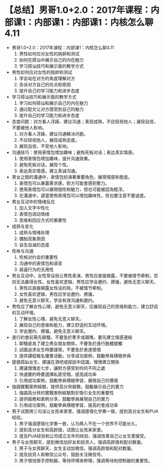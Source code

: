 # 【总结】男哥1.0+2.0：2017年课程：内部课1：内部课1：内部课1：内核怎么聊4.11

-   男哥1.0+2.0：2017年课程：内部课1：内核怎么聊4.11
    1.  男性如何应对女性的挑衅和测试
    2.  如何在搭讪中展示自己的内在魅力
    3.  学习搭讪技巧和展示面的教学方式
-   男性如何应对女性的挑衅和测试
    1.  学会站在对方的角度理解对方
    2.  告诉对方自己的优点和原因
    3.  提升自己的学习能力和进步态度
-   学习搭讪技巧和展示面的教学方式
    1.  学习如何搭讪和展示自己的内在魅力
    2.  通过配文让对方感受到自己的魅力
    3.  提升自己的学习能力和进步态度
-   态度问题：对方看人浮躁，建议沟通；表现成熟，不应轻视他人；展现自信，不要被他人影响。
    1.  对方看人浮躁，建议沟通解决问题。
    2.  不应轻视他人，展现成熟态度。
    3.  展现自信，不受他人影响。
-   沟通技巧：使用表情包增加趣味；避免死板对话；表达真实情感。
    1.  使用表情包增加趣味，提升沟通效果。
    2.  避免死板对话，展现个性。
    3.  表达真实情感，建立真诚沟通。
-   男女之間的溝通中，表情包扮演著重要角色，展現情感和態度。
    1.  表情包可以暴露需求感，對方可能會感到壓力。
    2.  使用表情包可以展現個性和魅力，但也可能被認為輕浮。
    3.  在溝通中，適當使用表情包可以增加趣味性，但也要注意不要過度。
-   男女互动中的情绪反应
    1.  加入文字中性化
    2.  表情包调动情绪
    3.  思维和回应方式的重要性
-   成熟与变化
    1.  成熟与情绪处理
    2.  備胎现象原因
    3.  自生自滅的态度
-   性格与沟通
    1.  性格对约会的重要性
    2.  沟通中的表情包和语音
    3.  装逼行为的无用性
-   男女互动中，女性常设局让男性表演，男性应直接揭露，不要被情节牵制，否则无法赢得女性。女性喜欢逻辑，男性应学会邀约、撩骚，避免无意义聊天。
    1.  男性应直接揭露女性设的局，不被情节牵制。
    2.  女性喜欢逻辑，男性应学会邀约、撩骚。
    3.  避免无意义聊天，学会有效沟通和邀约。
-   男性应了解女性心理，避免无意义聊天，应展现自己的思维和能力，建立舒适的互动环境。
    1.  了解女性心理，避免无意义聊天。
    2.  展现自己的思维和能力，建立舒适的互动环境。
    3.  学会邀约、撩骚，避免无意义聊天。
-   進行約會前需先聊騷，不要急於牽手或親嘴，要先建立情感連結
    1.  聊騷是為了建立男女朋友關係，不要急於進行肢體接觸
    2.  試圖追求女生時要謹慎，不要急於表達感情
    3.  提供課程報名優惠活動，分享成功案例，鼓勵學員積極參與
-   提倡搭訕女生，建議在酒吧或探談中認識，慢慢建立關係
    1.  建議慢慢走七步，讓對方感受到你的不同之處
    2.  快速要約時要選擇私密空間，提高成功率
    3.  引用成功案例，鼓勵學員積極學習，展現自己的價值
-   強調實戰案例經驗，提供高分貝服務，鼓勵展示自己的實力
    1.  強調高分貝的實戰案例經驗對於吸引女生的重要性
    2.  提供服務和案例分享，鼓勵學員展現自己的實力
    3.  引用成功案例，鼓勵學員積極學習，提高約會成功率
-   男子试图用三句话让女孩来家里，强调感情化学奏一致，提到高分女生和PUA经验。
    1.  男子强调感情化学奏一致，认为两人不在一个世界不可能长久。
    2.  提到高分女生和高颜值，试图让女孩来家里。
    3.  提及PUA经验和公司成立五年的经验，强调改善自己让女生更接受。
-   男子与女孩聊天，提到微信加好友和投资人，强调高颜值和配对数量。
    1.  男子与女孩聊天，女生主动加微信，强调高颜值和配对数量。
    2.  提及投资人和微信公众号，鼓励关注微信号。
    3.  男子借钱借手控制器，等待师傅来修理，强调等待和控制器的重要性。